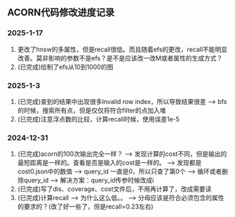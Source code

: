 ## ACORN代码修改进度记录

### 2025-1-17
1. 更改了hnsw的多属性，但是recall很低。而且随着efs的更改，recall不能明显改善。莫非影响的参数不是efs？是不是应该改一改M或者属性的生成方式？
2. (已完成)绘制了efs从10到1000的图


### 2025-1-3
1. (已完成)查到的结果中出现很多Invalid row index，所以导致结果很差
--> bfs的时候，搜索所有点，但是仅仅将符合filter的点加入堆
2. (已完成)注意浮点数的比较，计算recall时候，使用误差1e-5


### 2024-12-31
1. (已完成)acorn的100次输出完全一样？
--> 发现计算的cost不同，但是输出的最短距离是一样的。查看是否是输入的cost是一样的。
--> 发现都是cost0.json中的数值
--> query_id 一直是0，所以只查了第0个
--> 循环或者删除query_id
--> 解决方案：query_id传参时候改成i
2. (已完成)写了dis、coverage、cost文件后，不用再计算了，改成需要读
3. (已完成)计算recall
--> 为什么这么低。。
--> 分母应该是符合必须包含的属性的要求的？(改了好一些了，但是recall=0.23左右)